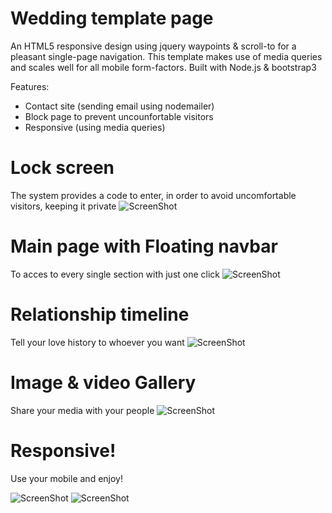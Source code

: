# Wedding template page

An HTML5 responsive design using jquery waypoints &amp; scroll-to for a pleasant single-page navigation. This template makes use of media queries and scales well for all mobile form-factors. Built with Node.js &amp; bootstrap3

 Features:
 - Contact site (sending email using nodemailer)
 - Block page to prevent uncounfortable visitors
 - Responsive (using media queries)

# Lock screen
The system provides a code to enter, in order to avoid uncomfortable visitors, keeping it private
![ScreenShot](http://i57.tinypic.com/2ebu105.png)

# Main page with Floating navbar
To acces to every single section with just one click
![ScreenShot](http://i61.tinypic.com/24ndye1.png)

# Relationship timeline
Tell your love history to whoever you want
![ScreenShot](http://i60.tinypic.com/zx1995.png)

# Image & video Gallery
Share your media with your people
![ScreenShot](http://i62.tinypic.com/9a1i6f.png)

# Responsive!
Use your mobile and enjoy!

![ScreenShot](http://i59.tinypic.com/aau1p3.png)
![ScreenShot](http://i57.tinypic.com/13yfbea.png)


